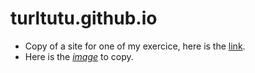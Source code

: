 # turltutu.github.io
- Copy of a site for one of my exercice, here is the [link](turlututu.github.io).   
- Here is the [*image*](https://github.com/becodeorg/Swartz-9/blob/main/1.The-Field/8.Html-CSS/progressive-enhancement/turlututu.png) to copy.
